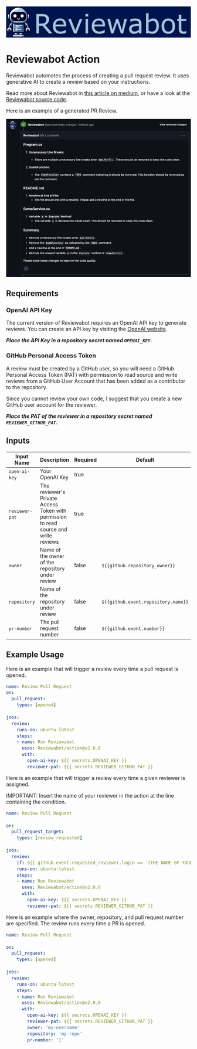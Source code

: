 ![Reviewabot Banner](docs/images/reviewabot-banner.png)

# Reviewabot Action

Reviewabot automates the process of creating a pull request review. It uses generative AI to create a review based on your instructions.

Read more about Reviewabot in [this article on medium](https://medium.com/@simon.c.kofod/reviewabot-your-ai-pull-request-reviewer-cd11b46aeca2), or have a look at the [Reviewabot source code](https://github.com/simon-k/reviewabot).

Here is an example of a generated PR Review.

![Reviewabot Banner](docs/images/review-example.png)

## Requirements
### OpenAI API Key
The current version of Reviewabot requires an OpenAI API key to generate reviews. You can create an API key by visiting the [OpenAI website](https://platform.openai.com/account/api-keys).

___Place the API Key in a repository secret named `OPENAI_KEY`.___

### GitHub Personal Access Token
A review must be created by a GitHub user, so you will need a GitHub Personal Access Token (PAT) with permission to read source and write reviews from a GitHub User Account that has been added as a contributor to the repository.

Since you cannot review your own code, I suggest that you create a new GitHub user account for the reviewer.

___Place the PAT of the reviewer in a repository secret named `REVIEWER_GITHUB_PAT`.___

## Inputs

| Input Name     | Description                                                                          | Required | Default                             |
|----------------|--------------------------------------------------------------------------------------|----------|-------------------------------------|
| `open-ai-key`  | Your OpenAI Key                                                                      | true     |                                     |
| `reviewer-pat` | The reviewer's Private Access Token with permission to read source and write reviews | true     |                                     |
| `owner`        | Name of the owner of the repository under review                                     | false    | `${{github.repository_owner}}`      |
| `repository`   | Name of the repository under review                                                  | false    | `${{github.event.repository.name}}` |
| `pr-number`    | The pull request number                                                              | false    | `${{github.event.number}}`          |

## Example Usage

Here is an example that will trigger a review every time a pull request is opened.

```yaml
name: Review Pull Request
on:
  pull_request:
    types: [opened]

jobs:
  review:
    runs-on: ubuntu-latest
    steps:
    - name: Run Reviewabot
      uses: Reviewabot/action@v2.0.0
      with:
        open-ai-key: ${{ secrets.OPENAI_KEY }}
        reviewer-pat: ${{ secrets.REVIEWER_GITHUB_PAT }}
```

Here is an example that will trigger a review every time a given reviewer is assigned.

IMPORTANT: Insert the name of your reviewer in the action at the line containing the condition.

```yaml
name: Review Pull Request

on:
  pull_request_target:
    types: [review_requested]
    
jobs:
  review:
    if: ${{ github.event.requested_reviewer.login == '[THE NAME OF YOUR REVIEWER]' }}
    runs-on: ubuntu-latest 
    steps:
    - name: Run Reviewabot
      uses: Reviewabot/action@v2.0.0
      with:
        open-ai-key: ${{ secrets.OPENAI_KEY }}
        reviewer-pat: ${{ secrets.REVIEWER_GITHUB_PAT }}
```

Here is an example where the owner, repository, and pull request number are specified. The review runs every time a PR is opened.

```yaml
name: Review Pull Request

on:
  pull_request:
    types: [opened]
    
jobs:
  review:
    runs-on: ubuntu-latest 
    steps:
    - name: Run Reviewabot
      uses: Reviewabot/action@v2.0.0
      with:
        open-ai-key: ${{ secrets.OPENAI_KEY }}
        reviewer-pat: ${{ secrets.REVIEWER_GITHUB_PAT }}
        owner: 'my-username'
        repository: 'my-repo'
        pr-number: '1'
```
